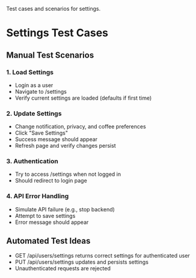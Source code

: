 
Test cases and scenarios for settings.

# Settings Test Cases

## Manual Test Scenarios

### 1. Load Settings
- Login as a user
- Navigate to /settings
- Verify current settings are loaded (defaults if first time)

### 2. Update Settings
- Change notification, privacy, and coffee preferences
- Click "Save Settings"
- Success message should appear
- Refresh page and verify changes persist

### 3. Authentication
- Try to access /settings when not logged in
- Should redirect to login page

### 4. API Error Handling
- Simulate API failure (e.g., stop backend)
- Attempt to save settings
- Error message should appear

## Automated Test Ideas
- GET /api/users/settings returns correct settings for authenticated user
- PUT /api/users/settings updates and persists settings
- Unauthenticated requests are rejected
